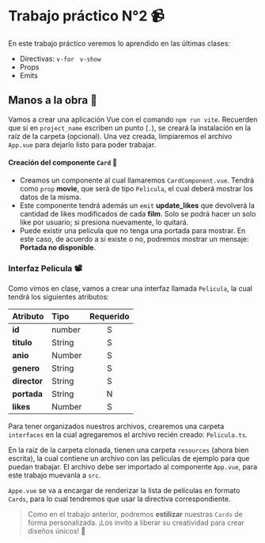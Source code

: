 # Trabajo práctico N°2 📹

En este trabajo práctico veremos lo aprendido en las últimas clases:

- Directivas: ``v-for`` `` v-show``
- Props
- Emits

## Manos a la obra 🔨

Vamos a crear una aplicación Vue con el comando ``npm run vite``. Recuerden que si en `project_name` escriben un punto (`.`), se creará la instalación en la raíz de la carpeta (opcional). Una vez creada, limpiaremos el archivo `App.vue` para dejarlo listo para poder trabajar.

#### Creación del componente ``Card`` 🪪

- Creamos un componente al cual llamaremos ``CardComponent.vue``. Tendrá como ``prop`` **movie**, que será de tipo ``Pelicula``, el cual deberá mostrar los datos de la misma.
- Este componente tendrá además un ``emit`` **update_likes** que devolverá la cantidad de likes modificados de cada **film**. Solo se podrá hacer un solo like por usuario; si presiona nuevamente, lo quitará.
- Puede existir una película que no tenga una portada para mostrar. En este caso, de acuerdo a si existe o no, podremos mostrar un mensaje: **Portada no disponible**.

### Interfaz Pelicula 📽️

Como vimos en clase, vamos a crear una interfaz llamada ``Pelicula``, la cual tendrá los siguientes atributos:

| Atributo     | Tipo   | Requerido |
|:-------------|:------ |:---------:|
| **id**       | number | S         |
| **titulo**   | String | S         |
| **anio**     | Number | S         |
| **genero**   | String | S         |
| **director** | String | S         |
| **portada**  | String | N         |
| **likes**    | Number | S         |

Para tener organizados nuestros archivos, crearemos una carpeta ``interfaces`` en la cual agregaremos el archivo recién creado: ``Pelicula.ts``.

En la raíz de la carpeta clonada, tienen una carpeta ``resources`` (ahora bien escrita), la cual contiene un archivo con las películas de ejemplo para que puedan trabajar. El archivo debe ser importado al componente ``App.vue``, para este trabajo muevanla a ``src``.

``Appe.vue`` se va a encargar de renderizar la lista de películas en formato ``Cards``, para lo cual tendremos que usar la directiva correspondiente.

> Como en el trabajo anterior, podremos **estilizar** nuestras ``Cards`` de forma personalizada. ¡Los invito a liberar su creatividad para crear diseños únicos! 🦾
